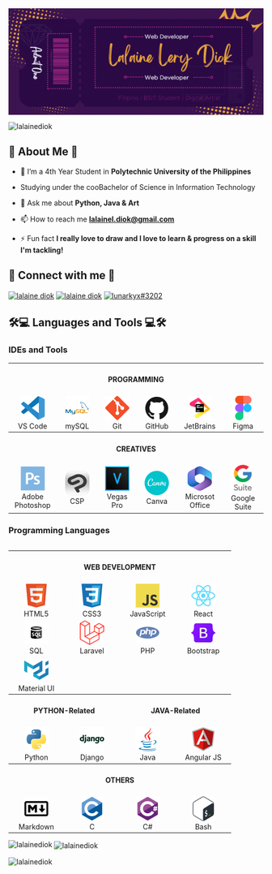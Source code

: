 
<img align="center" src="./img/GitHubBanner.gif" alt="Banner">

<p align="left"  height="30" width="40">
<img src="https://komarev.com/ghpvc/?username=lalainediok&label=Profile%20views&color=0e75b6&style=flat" alt="lalainediok" /> 
 </p>

<!-- ABOUT ME SECTION-->
<h2 align="left" height="30px">💬 About Me 💬</h2>

- 🌱 I’m a 4th Year Student in **Polytechnic University of the Philippines** 
- Studying under the cooBachelor of Science in Information Technology 

- 💬 Ask me about **Python, Java & Art**

- 📫 How to reach me **lalainel.diok@gmail.com**

- ⚡ Fun fact **I really love to draw and I love to learn & progress on a skill I'm tackling!**

<!-- SOCIALS -->
<h2 align="left"> 📱 Connect with me 📱</h2>
<p align="left">
<a href="https://codepen.io/lalaine diok" target="blank"><img align="center" src="https://raw.githubusercontent.com/rahuldkjain/github-profile-readme-generator/master/src/images/icons/Social/codepen.svg" alt="lalaine diok" height="30" width="40" /></a>
<a href="https://linkedin.com/in/lalaine diok" target="blank"><img align="center" src="https://raw.githubusercontent.com/rahuldkjain/github-profile-readme-generator/master/src/images/icons/Social/linked-in-alt.svg" alt="lalaine diok" height="30" width="40" /></a>
<a href="https://discord.gg/lunarkyx#3202" target="blank"><img align="center" src="https://raw.githubusercontent.com/rahuldkjain/github-profile-readme-generator/master/src/images/icons/Social/discord.svg" alt="lunarkyx#3202" height="30" width="40" /></a>
</p>

<!-- TOOLS AND LANGUAGES -->
<h2 align="left">🛠️💻 Languages and Tools 💻🛠️</h2>

<h3 alight="left">IDEs and Tools</h3>
<table>
    <tr>
        <th colspan='6'>
            <h4 align='center'>PROGRAMMING</h4>
        </th>
    </tr>
    <tr>
        <td align="center" width="96">
            <a href="https://code.visualstudio.com" target="_blank" rel="noreferrer"> 
                <img src="./icons/vscode.png" width="48" height="48" alt="vscode" />
            </a>
            </a>
            <br>VS Code
        </td>
        <td align="center" width="96">
            <a href="https://www.mysql.com" target="_blank" rel="noreferrer"> 
                <img src="./icons/mysql_wtitle.png" width="48" height="48" alt="mysql" />
            </a>
            <br>mySQL
        </td>
        <td align="center" width="96">
            <a href="https://git-scm.com" target="_blank" rel="noreferrer"> 
                <img src="./icons/git.png" width="48" height="48" alt="git" />
            </a>
            <br>Git
        </td>
        <td align="center" width="96">
            <a href="https://github.com" target="_blank" rel="noreferrer"> 
                <img src="./icons/github.png" width="48" height="48" alt="github" />
            </a>
            <br>GitHub
        </td>
        <td align="center" width="96">
            <a href="https://www.jetbrains.com" target="_blank" rel="noreferrer"> 
                <img src="./icons/jetbrains.png" width="48" height="48" alt="jetbrains" />
            </a>
            <br>JetBrains
        </td>
        <td align="center" width="96">
            <a href="https://www.figma.com" target="_blank" rel="noreferrer"> 
                <img src="./icons/figma.png" width="48" height="48" alt="figma" />
            </a>
            <br>Figma
        </td>
    </tr>
    <tr>
        <th colspan='6'>
            <h4 align='center'>CREATIVES</h4>
        </th>
    </tr>
    <tr>
        <td align="center" width="96">
            <a href="https://www.adobe.com/" target="_blank" rel="noreferrer"> 
                <img src="./icons/photoshop.png" width="48" height="48" alt="photoshop" />
            </a>
            <br>Adobe Photoshop
        </td>
        <td align="center" width="96">
            <a href="https://www.clipstudio.net/en/" target="_blank" rel="noreferrer"> 
                <img src="./icons/CSP.png" width="48" height="48" alt="csp" />
            </a>
            <br>CSP
        </td>
        <td align="center" width="96">
            <a href="https://filmora.wondershare.net/best-alternative-to-vegas-pro.html" target="_blank" rel="noreferrer"> 
                <img src="./icons/VEGAS.png" width="48" height="48" alt="vegaspro" />
            </a>
            <br>Vegas Pro
        </td>
        <td align="center" width="96">
            <a href="https://www.canva.com" target="_blank" rel="noreferrer"> 
                <img src="./icons/canva.png" width="48" height="48" alt="canva" />
            </a>
            <br>Canva
        </td>
        <td align="center" width="96">
            <a href="https://www.office.com" target="_blank" rel="noreferrer"> 
                <img src="./icons/microsoftoffice.png" width="48" height="48" alt="msoffice" />
            </a>
            <br>Microsot Office
        </td>
        <td align="center" width="96">
            <a href="https://workspace.google.com/intl/en_ph/" target="_blank" rel="noreferrer"> 
                <img src="./icons/gsuite.png" width="48" height="54" alt="gsuite" />
            </a>
            <br>Google Suite
        </td>
    </tr>
</table>

<h3 alight="left">Programming Languages</h3>
<table>
<table>
    <tr>
        <th colspan='4'>
            <h4 align='center'>WEB DEVELOPMENT</h4>
        </th>
    </tr>
    <tr>
        <td align="center" width="96">
            <a href="https://code.visualstudio.com" target="_blank" rel="noreferrer"> 
                <img src="./icons/html5.png" width="48" height="48" alt="html" />
            </a>
            <br>HTML5
        </td>
        <td align="center" width="96">
            <a href="https://www.mysql.com" target="_blank" rel="noreferrer"> 
                <img src="./icons/css3.png" width="48" height="48" alt="css3" />
            </a>
            <br>CSS3
        </td>
        <td align="center" width="96">
            <a href="https://git-scm.com" target="_blank" rel="noreferrer"> 
                <img src="./icons/javascript.png" width="48" height="48" alt="javascript" />
            </a>
            <br>JavaScript
        </td>
        <td align="center" width="96">
            <a href="https://github.com" target="_blank" rel="noreferrer"> 
                <img src="./icons/react.png" width="48" height="48" alt="react" />
            </a>
            <br>React
        </td>
    </tr>
    <tr>
        <td align="center" width="96">
            <a href="https://code.visualstudio.com" target="_blank" rel="noreferrer"> 
                <img src="./icons/sql.svg" width="48" height="48" alt="sql" />
            </a>
            <br>SQL
        </td>
        <td align="center" width="96">
            <a href="https://www.mysql.com" target="_blank" rel="noreferrer"> 
                <img src="./icons/laravel.svg" width="48" height="48" alt="laravel" />
            </a>
            <br>Laravel
        </td>
        <td align="center" width="96">
            <a href="https://git-scm.com" target="_blank" rel="noreferrer"> 
                <img src="./icons/php.png" width="48" height="48" alt="php" />
            </a>
            <br>PHP
        </td>
        <td align="center" width="96">
            <a href="https://github.com" target="_blank" rel="noreferrer"> 
                <img src="./icons/bootstrap.png" width="48" height="48" alt="bootstrap" />
            </a>
            <br>Bootstrap
        </td>
    </tr>
    <tr>
        <td align="center" width="96">
            <a href="https://code.visualstudio.com" target="_blank" rel="noreferrer"> 
                <img src="./icons/materialui.png" width="48" height="48" alt="materialui" />
            </a>
            <br>Material UI 
        </td>
    </tr>
    <tr>
        <th colspan='2'>
            <h4 align='center'>PYTHON-Related</h4>
        </th>
        <th colspan='2'>
            <h4 align='center'>JAVA-Related</h4>
        </th>
    </tr>
    <tr>
        <td align="center" width="96">
            <a href="https://www.adobe.com/" target="_blank" rel="noreferrer"> 
                <img src="./icons/python.png" width="48" height="48" alt="python" />
            </a>
            <br>Python
        </td>
        <td align="center" width="96">
            <a href="https://www.clipstudio.net/en/" target="_blank" rel="noreferrer"> 
                <img src="./icons/django.png" width="48" height="48" alt="django" />
            </a>
            <br>Django
        </td>
        <td align="center" width="96">
            <a href="https://www.adobe.com/" target="_blank" rel="noreferrer"> 
                <img src="./icons/java.png" width="48" height="48" alt="java" />
            </a>
            <br>Java
        </td>
        <td align="center" width="96">
            <a href="https://www.clipstudio.net/en/" target="_blank" rel="noreferrer"> 
                <img src="./icons/angularjs.png" width="48" height="48" alt="angularjs" />
            </a>
            <br>Angular JS
        </td>
    </tr>
    <tr>
        <th colspan='4'>
            <h4 align='center'>OTHERS</h4>
        </th>
    </tr>
    <tr>
        <td align="center" width="96">
            <a href="https://www.adobe.com/" target="_blank" rel="noreferrer"> 
                <img src="./icons/markdown.png" width="48" height="48" alt="photoshop" />
            </a>
            <br>Markdown
        </td>
        <td align="center" width="96">
            <a href="https://www.clipstudio.net/en/" target="_blank" rel="noreferrer"> 
                <img src="./icons/c.png" width="48" height="48" alt="c-language" />
            </a>
            <br>C
        </td>
        <td align="center" width="96">
            <a href="https://www.clipstudio.net/en/" target="_blank" rel="noreferrer"> 
                <img src="./icons/csharp.png" width="48" height="48" alt="csharp" />
            </a>
            <br>C#
        </td>
        <td align="center" width="96">
            <a href="https://www.clipstudio.net/en/" target="_blank" rel="noreferrer"> 
                <img src="./icons/bash.svg" width="48" height="48" alt="bash" />
            </a>
            <br>Bash
        </td>
    </tr>
    </tr>
</table>

</table>






<!-- ORGANIZATION -->


<!-- PROJECTS -->


<!-- HOBBIES -->
<p><img align="left" src="https://github-readme-stats.vercel.app/api/top-langs?username=lalainediok&show_icons=true&locale=en&layout=compact" alt="lalainediok" /></p>

<p>&nbsp;<img align="center" src="https://github-readme-stats.vercel.app/api?username=lalainediok&show_icons=true&locale=en" alt="lalainediok" /></p>

<p><img align="center" src="https://github-readme-streak-stats.herokuapp.com/?user=lalainediok&" alt="lalainediok" /></p>
